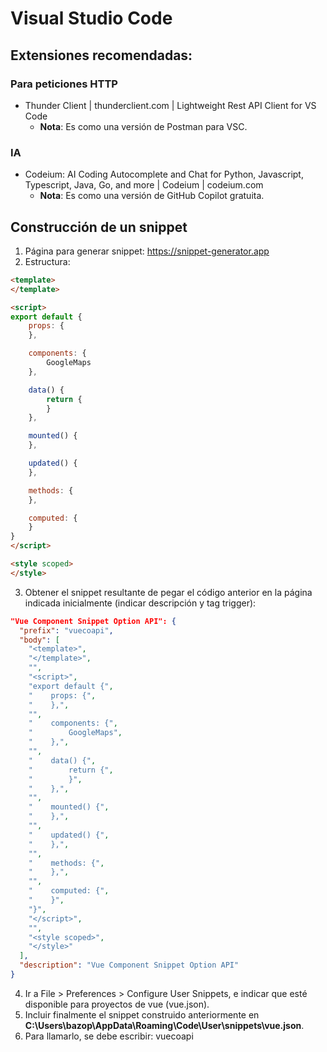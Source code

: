 # Visual Studio Code

## Extensiones recomendadas:
### Para peticiones HTTP
+ Thunder Client | thunderclient.com | Lightweight Rest API Client for VS Code
    + **Nota**: Es como una versión de Postman para VSC.
### IA
+ Codeium: AI Coding Autocomplete and Chat for Python, Javascript, Typescript, Java, Go, and more | Codeium | codeium.com
    + **Nota**: Es como una versión de GitHub Copilot gratuita.

## Construcción de un snippet
1. Página para generar snippet: https://snippet-generator.app
2. Estructura:
```html
<template>
</template>

<script>
export default {
    props: {
    },

    components: {
        GoogleMaps
    },

    data() {
        return {
        }
    },

    mounted() {
    },

    updated() {
    },

    methods: {
    },

    computed: {
    }
}
</script>

<style scoped>
</style>
```
3. Obtener el snippet resultante de pegar el código anterior en la página indicada inicialmente (indicar descripción y tag trigger):
```json
"Vue Component Snippet Option API": {
  "prefix": "vuecoapi",
  "body": [
    "<template>",
    "</template>",
    "",
    "<script>",
    "export default {",
    "    props: {",
    "    },",
    "",
    "    components: {",
    "        GoogleMaps",
    "    },",
    "",
    "    data() {",
    "        return {",
    "        }",
    "    },",
    "",
    "    mounted() {",
    "    },",
    "",
    "    updated() {",
    "    },",
    "",
    "    methods: {",
    "    },",
    "",
    "    computed: {",
    "    }",
    "}",
    "</script>",
    "",
    "<style scoped>",
    "</style>"
  ],
  "description": "Vue Component Snippet Option API"
}
```
4. Ir a File > Preferences > Configure User Snippets, e indicar que esté disponible para proyectos de vue (vue.json).
5. Incluir finalmente el snippet construido anteriormente en **C:\Users\bazop\AppData\Roaming\Code\User\snippets\vue.json**.
6. Para llamarlo, se debe escribir: vuecoapi